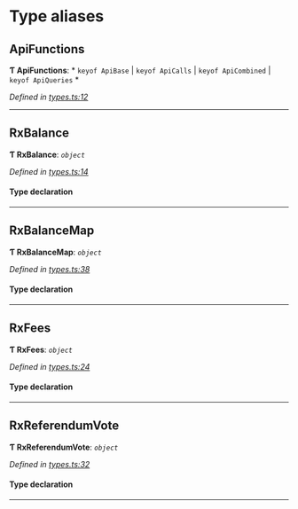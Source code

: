

# Type aliases

<a id="apifunctions"></a>

##  ApiFunctions

**Ƭ ApiFunctions**: * `keyof ApiBase` &#124; `keyof ApiCalls` &#124; `keyof ApiCombined` &#124; `keyof ApiQueries`
*

*Defined in [types.ts:12](https://github.com/polkadot-js/api/blob/3c8b3d3/packages/api-observable/src/types.ts#L12)*

___
<a id="rxbalance"></a>

##  RxBalance

**Ƭ RxBalance**: *`object`*

*Defined in [types.ts:14](https://github.com/polkadot-js/api/blob/3c8b3d3/packages/api-observable/src/types.ts#L14)*

#### Type declaration

___
<a id="rxbalancemap"></a>

##  RxBalanceMap

**Ƭ RxBalanceMap**: *`object`*

*Defined in [types.ts:38](https://github.com/polkadot-js/api/blob/3c8b3d3/packages/api-observable/src/types.ts#L38)*

#### Type declaration

[index: `string`]: [RxBalance](_types_.md#rxbalance)

___
<a id="rxfees"></a>

##  RxFees

**Ƭ RxFees**: *`object`*

*Defined in [types.ts:24](https://github.com/polkadot-js/api/blob/3c8b3d3/packages/api-observable/src/types.ts#L24)*

#### Type declaration

___
<a id="rxreferendumvote"></a>

##  RxReferendumVote

**Ƭ RxReferendumVote**: *`object`*

*Defined in [types.ts:32](https://github.com/polkadot-js/api/blob/3c8b3d3/packages/api-observable/src/types.ts#L32)*

#### Type declaration

___

